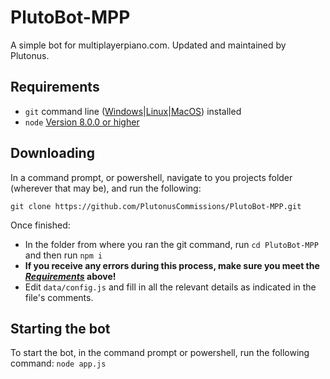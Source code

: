 # PlutoBot-MPP
A simple bot for multiplayerpiano.com. Updated and maintained by Plutonus.

## Requirements

- `git` command line ([Windows](https://git-scm.com/download/win)|[Linux](https://git-scm.com/book/en/v2/Getting-Started-Installing-Git)|[MacOS](https://git-scm.com/download/mac)) installed
- `node` [Version 8.0.0 or higher](https://nodejs.org)

## Downloading

In a command prompt, or powershell, navigate to you projects folder (wherever that may be), and run the following:

`git clone https://github.com/PlutonusCommissions/PlutoBot-MPP.git`

Once finished:

- In the folder from where you ran the git command, run `cd PlutoBot-MPP` and then run `npm i`
- **If you receive any errors during this process, make sure you meet the *[Requirements](#requirements)* above!**
- Edit `data/config.js` and fill in all the relevant details as indicated in the file's comments.

## Starting the bot

To start the bot, in the command prompt or powershell, run the following command:
`node app.js`